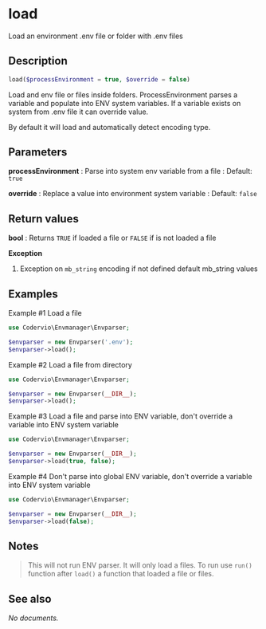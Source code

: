 # load

Load an environment .env  file or folder with .env files

## Description

```php
load($processEnvironment = true, $override = false)
```

Load and env file or files inside folders.
ProcessEnvironment parses a variable and populate into ENV system variables.
If a variable exists on system from .env file it can override value.

By default it will load and automatically detect encoding type.

## Parameters

__processEnvironment__
: Parse into system env variable from a file
: Default: `true`

__override__
: Replace a value into environment system variable
: Default: `false`

## Return values

__bool__
: Returns `TRUE` if loaded a file or `FALSE` if is not loaded a file

__Exception__
1. Exception on `mb_string` encoding if not defined default mb_string values

## Examples

Example #1 Load a file
```php
use Codervio\Envmanager\Envparser;

$envparser = new Envparser('.env');
$envparser->load();
```

Example #2 Load a file from directory
```php
use Codervio\Envmanager\Envparser;

$envparser = new Envparser(__DIR__);
$envparser->load();
```

Example #3 Load a file and parse into ENV variable, don't override a variable into ENV system variable
```php
use Codervio\Envmanager\Envparser;

$envparser = new Envparser(__DIR__);
$envparser->load(true, false);
```

Example #4 Don't parse into global ENV variable, don't override a variable into ENV system variable 
```php
use Codervio\Envmanager\Envparser;

$envparser = new Envparser(__DIR__);
$envparser->load(false);
```

## Notes

> This will not run ENV parser. It will only load a files. To run use `run()` function after `load()` a function that loaded a file or files.

## See also

_No documents._
